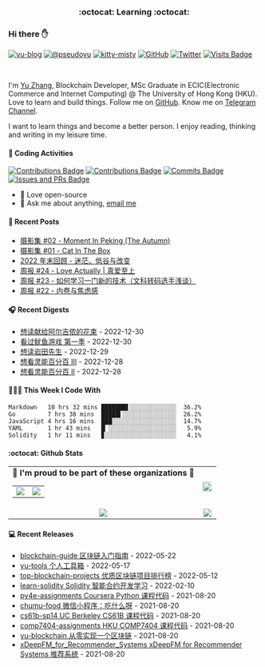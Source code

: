 <p align="center">
 <h3 align="center">:octocat: Learning :octocat:</h3>
</p>

### Hi there ✋

[![yu-blog](https://img.shields.io/badge/blog-yu-9cf?style=flat-square)](https://www.pseudoyu.com)
[![@pseudoyu](https://img.shields.io/badge/weibo-%40pseudoyu-critical?style=flat-square)](https://weibo.com/3675416370/profile)
[![kitty-misty](https://img.shields.io/badge/kitty-misty-pink?style=flat-square)](https://github.com/M1styDay)
[![GitHub](https://img.shields.io/github/followers/pseudoyu?logo=github&style=flat-square)](https://github.com/pseudoyu)
[![Twitter](https://img.shields.io/twitter/follow/pseudo_yu?logo=twitter&style=flat-square)](https://twitter.com/pseudo_yu)
[![Visits Badge](https://badges.strrl.dev/visits/pseudoyu/pseudoyu?style=flat-square)](https://github.com/pseudoyu)

<br />

I'm [Yu Zhang](https://www.pseudoyu.com), Blockchain Developer, MSc Graduate in ECIC(Electronic Commerce and Internet Computing) @ The University of Hong Kong (HKU). Love to learn and build things. Follow me on [GitHub](https://github.com/pseudoyu). Know me on [Telegram Channel](https://t.me/pseudoyulife).

I want to learn things and become a better person. I enjoy reading, thinking and writing in my leisure time.

#### 🔨 Coding Activities

[![Contributions Badge](https://badges.strrl.dev/contributions/all/pseudoyu?style=flat-square)](https://github.com/pseudoyu)
[![Contributions Badge](https://badges.strrl.dev/contributions/weekly/pseudoyu?style=flat-square)](https://github.com/pseudoyu)
[![Commits Badge](https://badges.strrl.dev/commits/weekly/pseudoyu?style=flat-square)](https://github.com/pseudoyu)
[![Issues and PRs Badge](https://badges.strrl.dev/issues-and-prs/weekly/pseudoyu?style=flat-square)](https://github.com/pseudoyu)

- 💼 Love open-source
- 💬 Ask me about anything, [email me](mailto:pseudoyu@connect.hku.hk)

#### 📰 Recent Posts

<!-- blog starts -->
* <a href=https://www.pseudoyu.com/zh/2023/01/02/moment_in_peking_the_autumn/ target='_blank'>摄影集 #02 - Moment In Peking (The Autumn)</a>
* <a href=https://www.pseudoyu.com/zh/2023/01/01/cat_in_the_box/ target='_blank'>摄影集 #01 - Cat In The Box</a>
* <a href=https://www.pseudoyu.com/zh/2022/12/31/yearly_review_2022/ target='_blank'>2022 年末回顾 - 迷茫、低谷与改变</a>
* <a href=https://www.pseudoyu.com/zh/2022/12/27/weekly_review_20221227/ target='_blank'>周报 #24 - Love Actually | 真爱至上</a>
* <a href=https://www.pseudoyu.com/zh/2022/12/19/weekly_review_20221219/ target='_blank'>周报 #23 - 如何学习一门新的技术（文科转码选手浅谈）</a>
* <a href=https://www.pseudoyu.com/zh/2022/12/13/weekly_review_20221213/ target='_blank'>周报 #22 - 内卷与焦虑感</a>
<!-- blog ends -->

#### 🎧 Recent Digests

<!-- douban starts -->
* <a href='https://book.douban.com/subject/26362836/' target='_blank'>想读献给阿尔吉侬的花束</a> - 2022-12-30
* <a href='http://movie.douban.com/subject/34812928/' target='_blank'>看过鱿鱼游戏 第一季</a> - 2022-12-30
* <a href='https://book.douban.com/subject/35506252/' target='_blank'>想读岩田先生</a> - 2022-12-29
* <a href='http://movie.douban.com/subject/35634023/' target='_blank'>想看灵能百分百 Ⅲ</a> - 2022-12-28
* <a href='http://movie.douban.com/subject/27011763/' target='_blank'>想看灵能百分百 II</a> - 2022-12-28
<!-- douban ends -->

#### 👨🏻‍💻 This Week I Code With

<!-- code_time starts -->

```text
Markdown   10 hrs 32 mins ███████▌░░░░░░░░░░░░░  36.2%
Go         7 hrs 38 mins  █████▍░░░░░░░░░░░░░░░  26.2%
JavaScript 4 hrs 16 mins  ███░░░░░░░░░░░░░░░░░░  14.7%
YAML       1 hr 43 mins   █▏░░░░░░░░░░░░░░░░░░░   5.9%
Solidity   1 hr 11 mins   ▊░░░░░░░░░░░░░░░░░░░░   4.1%
```

<!-- code_time ends -->

#### :octocat: Github Stats

<table align="center" width="100%">
  <tr>
    <td align="center">
      <strong> 🌟 I'm proud to be part of these organizations 🌟 </strong><br>
      <table>
        <tr>
          <td align="center">
            <a href="https://github.com/zhigui-projects">
              <img src="https://avatars.githubusercontent.com/u/40972663?s=150&v=4" />
            </a>
          </td>
          <td align="center">
            <a href="https://github.com/gocn">
              <img src="https://avatars.githubusercontent.com/u/4868496?s=150&v=4" />
            </a>
          </td>
        </tr>
      </table>
    </td>
    <td align="center">
      <img width="120%" src="https://yu-readme.vercel.app/api?username=pseudoyu&count_private=true&theme=gotham&show_icons=true" />
    </td>
  </tr>
  <tr>
          <td align="center">
            <img src="https://yu-readme.vercel.app/api/top-langs/?username=pseudoyu&hide=html,php,css,java,Svelte,smarty&layout=compact&theme=gotham">
          </td>
    <td align="center">
      <!-- <img src="https://yu-github-readme-stats.herokuapp.com/?user=pseudoyu&theme=gotham"> -->
      <img src="https://github-readme-streak-stats.herokuapp.com/?user=pseudoyu&theme=gotham">
    </td>
  </tr>
</table>

#### 💻 Recent Releases

<!-- recent_releases starts -->
* <a href=https://github.com/pseudoyu/blockchain-guide/releases/tag/v0.1.0 target='_blank'>blockchain-guide 区块链入门指南</a> - 2022-05-22
* <a href=https://github.com/pseudoyu/yu-tools/releases/tag/v0.1 target='_blank'>yu-tools 个人工具箱</a> - 2022-05-17
* <a href=https://github.com/pseudoyu/top-blockchain-projects/releases/tag/v1.0.0 target='_blank'>top-blockchain-projects 优质区块链项目排行榜</a> - 2022-05-12
* <a href=https://github.com/pseudoyu/learn-solidity/releases/tag/v1.0.0 target='_blank'>learn-solidity Solidity 智能合约开发学习</a> - 2022-02-10
* <a href=https://github.com/pseudoyu/py4e-assignments/releases/tag/v1.0.0 target='_blank'>py4e-assignments Coursera Python 课程代码</a> - 2021-08-20
* <a href=https://github.com/pseudoyu/chumu-food/releases/tag/v1.0.0 target='_blank'>chumu-food 微信小程序：吃什么呀</a> - 2021-08-20
* <a href=https://github.com/pseudoyu/cs61b-sp14/releases/tag/v0.0.1 target='_blank'>cs61b-sp14 UC Berkeley CS61B 课程代码</a> - 2021-08-20
* <a href=https://github.com/pseudoyu/comp7404-assignments/releases/tag/v1.0.0 target='_blank'>comp7404-assignments HKU COMP7404 课程代码</a> - 2021-08-20
* <a href=https://github.com/pseudoyu/yu-blockchain/releases/tag/v1.0.0 target='_blank'>yu-blockchain 从零实现一个区块链</a> - 2021-08-20
* <a href=https://github.com/pseudoyu/xDeepFM_for_Recommender_Systems/releases/tag/v1.0.0 target='_blank'>xDeepFM_for_Recommender_Systems xDeepFM for Recommender Systems 推荐系统</a> - 2021-08-20
<!-- recent_releases ends -->
